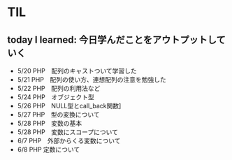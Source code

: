 # TIL

## today I learned: 今日学んだことをアウトプットしていく

- 5/20 PHP　配列のキャストついて学習した
- 5/21 PHP　配列の使い方、連想配列の注意を勉強した
- 5/22 PHP　配列の利用法など
- 5/24 PHP　オブジェクト型
- 5/26 PHP　NULL型とcall_back関数]
- 5/27 PHP　型の変換について
- 5/28 PHP　変数の基本
- 5/28 PHP　変数にスコープについて
- 6/7 PHP　外部からくる変数について
- 6/8 PHP 定数について
